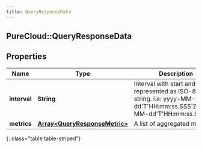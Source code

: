 ```yaml
---
title: QueryResponseData
---
```

## PureCloud::QueryResponseData

## Properties

|Name | Type | Description | Notes|
|------------ | ------------- | ------------- | -------------|
| **interval** | **String** | Interval with start and end represented as ISO-8601 string. i.e: yyyy-MM-dd&#39;T&#39;HH:mm:ss.SSS&#39;Z&#39;/yyyy-MM-dd&#39;T&#39;HH:mm:ss.SSS&#39;Z&#39; | [optional] |
| **metrics** | [**Array&lt;QueryResponseMetric&gt;**](QueryResponseMetric.html) | A list of aggregated metrics | [optional] |
{: class="table table-striped"}


